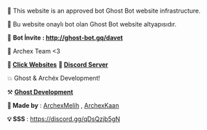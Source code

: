 👋 This website is an approved bot Ghost Bot website infrastructure.

👋 Bu website onaylı bot olan Ghost Bot website altyapısıdır.

👻 **Bot İnvite : http://ghost-bot.gq/davet** 

🔧 Archex Team <3

**📣 [Click Websites](http://www.archexlist.tk)**
**📣 [Discord Server](https://discord.gg/qDsQzjb5gN)**

💥 Ghost & Archéx Development!

⚒️ [**Ghost Development**](https://discord.gg/KMJCshWX4D)

**🔧 Made by** : [ArchexMelih](https://youtube.com/c/arcehexmelih) ,
         [ArchexKaan](https://www.youtube.com/channel/UC9HFT7vVnIgf_w9kr41OIuA)  
             
 **💡 SSS** : https://discord.gg/qDsQzjb5gN     
 
 
 
